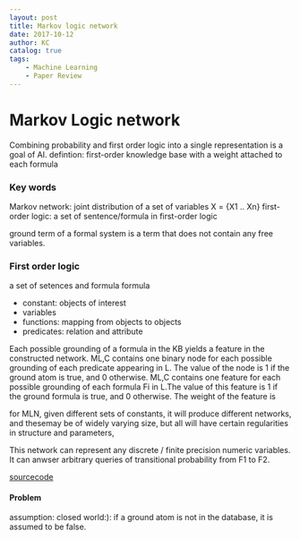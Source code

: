 ```yaml
---
layout: post
title: Markov logic network
date: 2017-10-12
author: KC
catalog: true
tags:
    - Machine Learning
    - Paper Review
---
```


# Markov Logic network 
Combining probability and first order logic into a single representation is a goal of AI. 
defintion: first-order knowledge base with a weight attached to each formula 

### Key words 
Markov network: joint distribution of a set of variables X = {X1 .. Xn}
first-order logic: a set of sentence/formula in first-order logic 

ground term of a formal system is a term that does not contain any free variables.

### First order logic 
a set of setences and formula
formula
* constant: objects of interest 
* variables 
* functions: mapping from objects to objects 
* predicates: relation and attribute 

Each possible grounding of a formula in the KB yields a feature in the constructed network.
ML,C contains one binary node for each possible grounding of each predicate appearing in L. The value of the node is 1 if the ground atom is true, and 0 otherwise.
ML,C contains one feature for each possible grounding of each formula Fi in L.The value of this feature is 1 if the ground formula is true, and 0 otherwise. The weight of the feature is

for MLN, 
given different sets of constants, it will produce different networks, and thesemay be of widely varying size, but all will have certain regularities in structure and parameters,

This network can represent any discrete / finite precision numeric variables. It can anwser arbitrary queries of transitional probability from F1 to F2. 

[sourcecode](http://www.cs.washington.edu/ai/alchemy)

#### Problem
assumption: closed world:): if a ground atom is not in the database, it is assumed to be false.